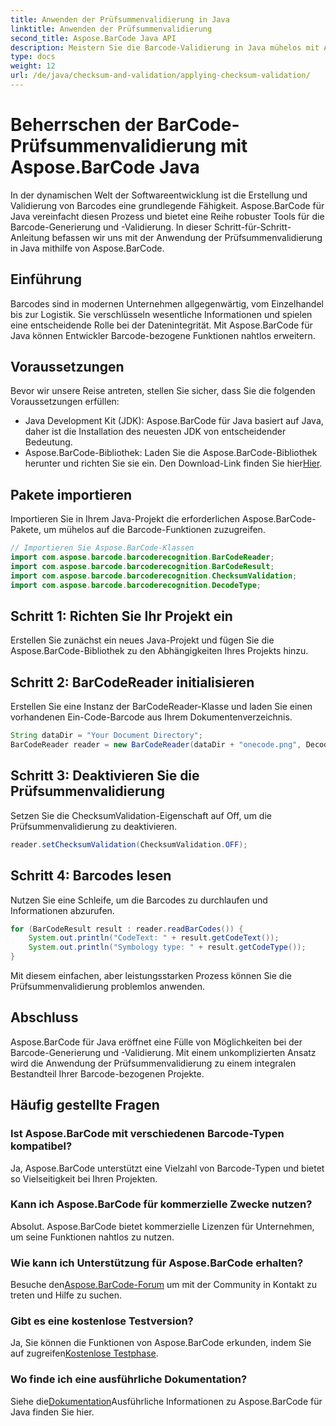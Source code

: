 ```yaml
---
title: Anwenden der Prüfsummenvalidierung in Java
linktitle: Anwenden der Prüfsummenvalidierung
second_title: Aspose.BarCode Java API
description: Meistern Sie die Barcode-Validierung in Java mühelos mit Aspose.BarCode. Schritt-für-Schritt-Anleitung zur Prüfsummenvalidierung. Steigern Sie die Datenintegrität Ihrer Software!
type: docs
weight: 12
url: /de/java/checksum-and-validation/applying-checksum-validation/
---
```

# Beherrschen der BarCode-Prüfsummenvalidierung mit Aspose.BarCode Java

In der dynamischen Welt der Softwareentwicklung ist die Erstellung und Validierung von Barcodes eine grundlegende Fähigkeit. Aspose.BarCode für Java vereinfacht diesen Prozess und bietet eine Reihe robuster Tools für die Barcode-Generierung und -Validierung. In dieser Schritt-für-Schritt-Anleitung befassen wir uns mit der Anwendung der Prüfsummenvalidierung in Java mithilfe von Aspose.BarCode.

## Einführung

Barcodes sind in modernen Unternehmen allgegenwärtig, vom Einzelhandel bis zur Logistik. Sie verschlüsseln wesentliche Informationen und spielen eine entscheidende Rolle bei der Datenintegrität. Mit Aspose.BarCode für Java können Entwickler Barcode-bezogene Funktionen nahtlos erweitern.

## Voraussetzungen

Bevor wir unsere Reise antreten, stellen Sie sicher, dass Sie die folgenden Voraussetzungen erfüllen:

- Java Development Kit (JDK): Aspose.BarCode für Java basiert auf Java, daher ist die Installation des neuesten JDK von entscheidender Bedeutung.
-  Aspose.BarCode-Bibliothek: Laden Sie die Aspose.BarCode-Bibliothek herunter und richten Sie sie ein. Den Download-Link finden Sie hier[Hier](https://releases.aspose.com/barcode/java/).

## Pakete importieren

Importieren Sie in Ihrem Java-Projekt die erforderlichen Aspose.BarCode-Pakete, um mühelos auf die Barcode-Funktionen zuzugreifen.

```java
// Importieren Sie Aspose.BarCode-Klassen
import com.aspose.barcode.barcoderecognition.BarCodeReader;
import com.aspose.barcode.barcoderecognition.BarCodeResult;
import com.aspose.barcode.barcoderecognition.ChecksumValidation;
import com.aspose.barcode.barcoderecognition.DecodeType;
```

## Schritt 1: Richten Sie Ihr Projekt ein

Erstellen Sie zunächst ein neues Java-Projekt und fügen Sie die Aspose.BarCode-Bibliothek zu den Abhängigkeiten Ihres Projekts hinzu.

## Schritt 2: BarCodeReader initialisieren

Erstellen Sie eine Instanz der BarCodeReader-Klasse und laden Sie einen vorhandenen Ein-Code-Barcode aus Ihrem Dokumentenverzeichnis.

```java
String dataDir = "Your Document Directory";
BarCodeReader reader = new BarCodeReader(dataDir + "onecode.png", DecodeType.ONE_CODE);
```

## Schritt 3: Deaktivieren Sie die Prüfsummenvalidierung

Setzen Sie die ChecksumValidation-Eigenschaft auf Off, um die Prüfsummenvalidierung zu deaktivieren.

```java
reader.setChecksumValidation(ChecksumValidation.OFF);
```

## Schritt 4: Barcodes lesen

Nutzen Sie eine Schleife, um die Barcodes zu durchlaufen und Informationen abzurufen.

```java
for (BarCodeResult result : reader.readBarCodes()) {
    System.out.println("CodeText: " + result.getCodeText());
    System.out.println("Symbology type: " + result.getCodeType());
}
```

Mit diesem einfachen, aber leistungsstarken Prozess können Sie die Prüfsummenvalidierung problemlos anwenden.

## Abschluss

Aspose.BarCode für Java eröffnet eine Fülle von Möglichkeiten bei der Barcode-Generierung und -Validierung. Mit einem unkomplizierten Ansatz wird die Anwendung der Prüfsummenvalidierung zu einem integralen Bestandteil Ihrer Barcode-bezogenen Projekte.

## Häufig gestellte Fragen

### Ist Aspose.BarCode mit verschiedenen Barcode-Typen kompatibel?
Ja, Aspose.BarCode unterstützt eine Vielzahl von Barcode-Typen und bietet so Vielseitigkeit bei Ihren Projekten.

### Kann ich Aspose.BarCode für kommerzielle Zwecke nutzen?
Absolut. Aspose.BarCode bietet kommerzielle Lizenzen für Unternehmen, um seine Funktionen nahtlos zu nutzen.

### Wie kann ich Unterstützung für Aspose.BarCode erhalten?
 Besuche den[Aspose.BarCode-Forum](https://forum.aspose.com/c/barcode/13) um mit der Community in Kontakt zu treten und Hilfe zu suchen.

### Gibt es eine kostenlose Testversion?
 Ja, Sie können die Funktionen von Aspose.BarCode erkunden, indem Sie auf zugreifen[Kostenlose Testphase](https://releases.aspose.com/).

### Wo finde ich eine ausführliche Dokumentation?
 Siehe die[Dokumentation](https://reference.aspose.com/barcode/java/)Ausführliche Informationen zu Aspose.BarCode für Java finden Sie hier.

